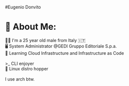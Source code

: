 #Eugenio Donvito

# 🦆 About Me:
👦🏼 I'm a 25 year old male from Italy 🇮🇹<br>🖥️ System Administrator @GEDI Gruppo Editoriale S.p.a.<br>📖 Learning Cloud Infrastructure and Infrastructure as Code<br><br>>_ CLI enjoyer<br>🐧 Linux distro hopper<br><br>I use arch btw.<br><br><br>
